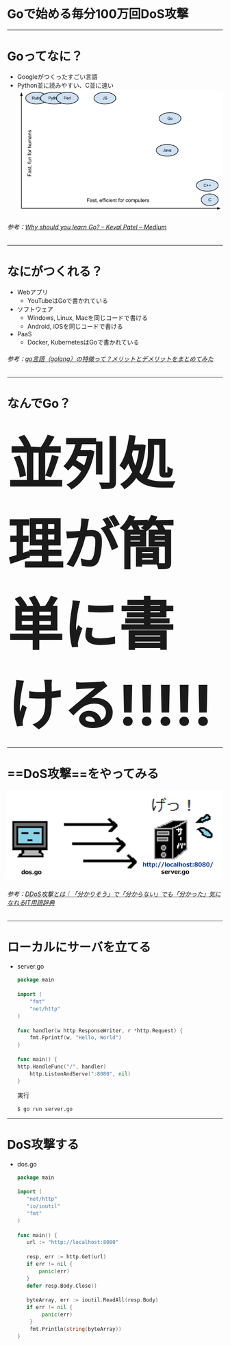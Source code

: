<!-- page_number: true -->

# Goで始める毎分100万回DoS攻撃
---

# Goってなに？
- Googleがつくったすごい言語
- Python並に読みやすい、C並に速い
![center](img/readability_vs_efficiency.png)
###### 参考：[Why should you learn Go? – Keval Patel – Medium](https://medium.com/@kevalpatel2106/why-should-you-learn-go-f607681fad65)
---

# なにがつくれる？
- Webアプリ
	- YouTubeはGoで書かれている
- ソフトウェア
	- Windows, Linux, Macを同じコードで書ける
	- Android, iOSを同じコードで書ける
- PaaS
	- Docker, KubernetesはGoで書かれている
###### 参考：[go言語（golang）の特徴って？メリットとデメリットをまとめてみた](https://itpropartners.com/blog/10984/)
---

# なんでGo？
<strong style="text-align:center; font-size:130px;">
並列処理が簡単に書ける!!!!!
</strong>

---

# ==DoS攻撃==をやってみる
![center](img/dos.png)

###### 参考：[DDoS攻撃とは｜「分かりそう」で「分からない」でも「分かった」気になれるIT用語辞典](https://wa3.i-3-i.info/word11008.html)
---

# ローカルにサーバを立てる
- server.go

	``` go:server.go
	package main

	import (
	    "fmt"
	    "net/http"
	)

	func handler(w http.ResponseWriter, r *http.Request) {
	    fmt.Fprintf(w, "Hello, World")
	}

	func main() {
	http.HandleFunc("/", handler)
	    http.ListenAndServe(":8080", nil)
	}
	```
    
	実行
    
    ```
    $ go run server.go
    ```

---

# DoS攻撃する
- dos.go

	``` go:dos.go
	package main

	import (
 	   "net/http"
 	   "io/ioutil"
 	   "fmt"
	)

	func main() {
 	   url := "http://localhost:8080"

 	   resp, err := http.Get(url)
 	   if err != nil {
 	       panic(err)
 	   }
 	   defer resp.Body.Close()

 	   byteArray, err := ioutil.ReadAll(resp.Body)
 	   if err != nil {
	        panic(err)
	    }
	    fmt.Println(string(byteArray))
	}
	```
